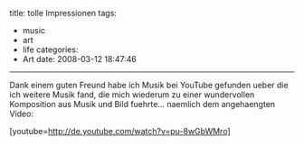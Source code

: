 title: tolle Impressionen
tags:
  - music
  - art
  - life
categories:
  - Art
date: 2008-03-12 18:47:46
---

Dank einem guten Freund habe ich Musik bei YouTube gefunden ueber die ich weitere Musik fand, die mich wiederum zu einer wundervollen Komposition aus Musik und Bild fuehrte... naemlich dem angehaengten Video:

[youtube=http://de.youtube.com/watch?v=pu-8wGbWMro]
